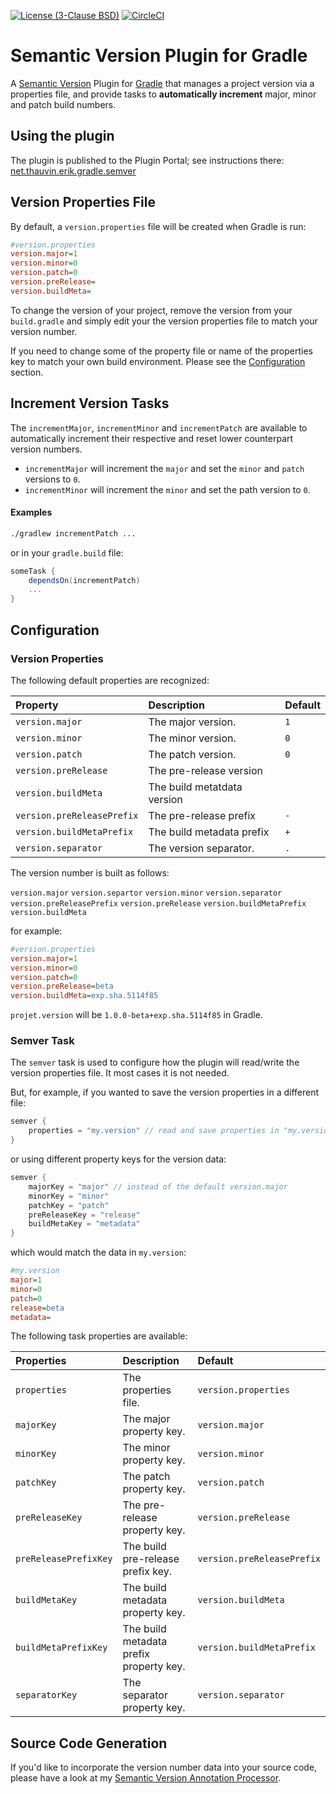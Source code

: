 [![License (3-Clause BSD)](https://img.shields.io/badge/license-BSD%203--Clause-blue.svg?style=flat-square)](http://opensource.org/licenses/BSD-3-Clause) [![CircleCI](https://circleci.com/gh/ethauvin/semver-gradle/tree/master.svg?style=shield)](https://circleci.com/gh/ethauvin/semver-gradle/tree/master)

# Semantic Version Plugin for Gradle

A [Semantic Version](https://semver.org) Plugin for [Gradle](https://gradle.org) that manages a project version via a properties file, and provide tasks to __automatically increment__ major, minor and patch build numbers.

## Using the plugin

The plugin is published to the Plugin Portal; see instructions there: [net.thauvin.erik.gradle.semver](https://plugins.gradle.org/plugin/net.thauvin.erik.gradle.semver)

## Version Properties File

By default, a `version.properties` file will be created when Gradle is run:

```ini
#version.properties
version.major=1
version.minor=0
version.patch=0
version.preRelease=
version.buildMeta=
```

To change the version of your project, remove the version from your `build.gradle` and simply edit your the version properties file to match your version number.

If you need to change some of the property file or name of the properties key to match your own build environment. Please see the [Configuration](#configuration) section.

## Increment Version Tasks

The `incrementMajor`, `incrementMinor` and `incrementPatch` are available to automatically increment their respective and reset lower counterpart version numbers.

- `incrementMajor` will increment the `major` and set the `minor` and `patch` versions to `0`.
- `incrementMinor` will increment the `minor` and set the path version to `0`.

#### Examples

```sh
./gradlew incrementPatch ...
```

or in your `gradle.build` file:

```gradle
someTask {
    dependsOn(incrementPatch)
    ...
}
```

## Configuration

### Version Properties

The following default properties are recognized:

Property                   | Description                 | Default
:--------------------------|:----------------------------|:---
`version.major`            | The major version.          | `1`
`version.minor`            | The minor version.          | `0`
`version.patch`            | The patch version.          | `0`
`version.preRelease`       | The pre-release version     |
`version.buildMeta `       | The build metatdata version |
`version.preReleasePrefix` | The pre-release prefix      | `-`
`version.buildMetaPrefix ` | The build metadata prefix   | `+`
`version.separator`        | The version separator.      | `.`

The version number is built as follows:


`version.major` `version.separtor` `version.minor` `version.separator` `version.preReleasePrefix` `version.preRelease` `version.buildMetaPrefix` `version.buildMeta`

for example:

```ini
#version.properties
version.major=1
version.minor=0
version.patch=0
version.preRelease=beta
version.buildMeta=exp.sha.5114f85
```

`projet.version` will be `1.0.0-beta+exp.sha.5114f85` in Gradle.


### Semver Task

The `semver` task is used to configure how the plugin will read/write the version properties file. It most cases it is not needed.

But, for example, if you wanted to save the version properties in a different file:

```gradle
semver {
    properties = "my.version" // read and save properties in "my.version"
}
```

or using different property keys for the version data:

```gradle
semver {
    majorKey = "major" // instead of the default version.major
    minorKey = "minor"
    patchKey = "patch"
    preReleaseKey = "release"
    buildMetaKey = "metadata"
}
```
which would match the data in `my.version`:

```ini
#my.version
major=1
minor=0
patch=0
release=beta
metadata=
```

The following task properties are available:

Properties            | Description                             | Default
:---------------------|:----------------------------------------|:-------------------------
`properties`          | The properties file.                    | `version.properties`
`majorKey`            | The major property key.                 | `version.major`
`minorKey`            | The minor property key.                 | `version.minor`
`patchKey`            | The patch property key.                 | `version.patch`
`preReleaseKey`       | The pre-release property key.           | `version.preRelease`
`preReleasePrefixKey` | The build pre-release prefix key.       | `version.preReleasePrefix`
`buildMetaKey`        | The build metadata property key.        | `version.buildMeta`
`buildMetaPrefixKey`  | The build metadata prefix property key. | `version.buildMetaPrefix`
`separatorKey`        | The separator property key.             | `version.separator`

## Source Code Generation

If you'd like to incorporate the version number data into your source code, please have a look at my [Semantic Version Annotation Processor](https://github.com/ethauvin/semver).